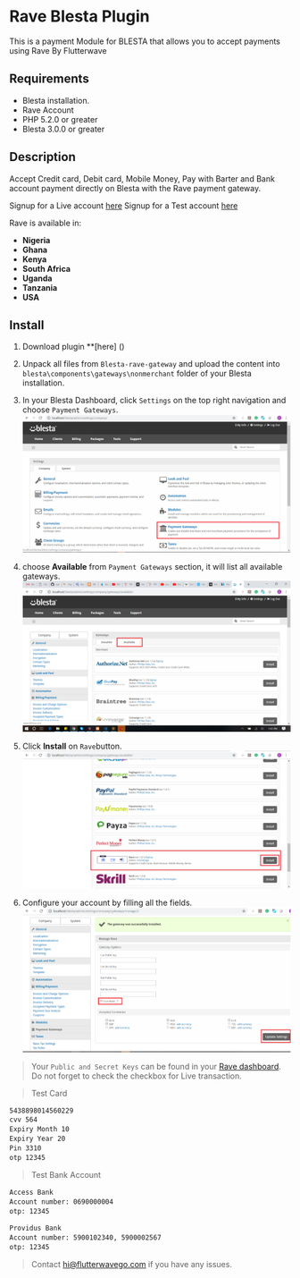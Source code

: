 # Rave Blesta Plugin #

This is a payment Module for BLESTA that allows you to accept payments using Rave By Flutterwave

## Requirements ##

* Blesta installation.
* Rave Account
* PHP 5.2.0 or greater
* Blesta 3.0.0 or greater

## Description ##

Accept Credit card, Debit card, Mobile Money, Pay with Barter and Bank account payment directly on Blesta with the Rave payment gateway.

Signup for a Live account [here](https://rave.flutterwave.com)
Signup for a Test account [here](https://ravesandbox.flutterwave.com)

Rave is available in:

* __Nigeria__
* __Ghana__
* __Kenya__
* __South Africa__
* __Uganda__
* __Tanzania__
* __USA__

## Install ##

1. Download plugin **[here] ()

2. Unpack all files from ```Blesta-rave-gateway``` and upload the content into ```blesta\components\gateways\nonmerchant``` folder of your Blesta installation.

3. In your Blesta Dashboard, click ```Settings``` on the top right navigation and choose ```Payment Gateways```.![Rave Installation Screenshot](views/default/images/admin.png)

4. choose **Available** from ```Payment Gateways``` section, it will list all available gateways. ![Rave Installation Screenshot](views/default/images/Available_gateway.png)

5. Click **Install** on ```Rave```button. ![Rave Installation Screenshot](views/default/images/Rave.png)

6. Configure your account by filling all the fields. ![Rave Installation Screenshot](views/default/images/configure_rave.png)

  >Your ```Public and Secret Keys``` can be found in your [Rave dashboard](https://support.flutterwave.com/article/138-my-api-keys). Do not forget to check the checkbox for Live transaction.


>Test Card

```bash
5438898014560229
cvv 564
Expiry Month 10
Expiry Year 20
Pin 3310
otp 12345
```

>Test Bank Account

```bash
Access Bank
Account number: 0690000004
otp: 12345
```

```bash
Providus Bank
Account number: 5900102340, 5900002567
otp: 12345
```

> Contact [hi@flutterwavego.com](hi@flutterwavego.com) if you have any issues.
